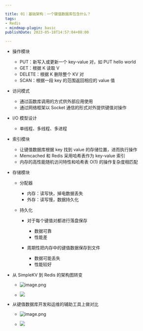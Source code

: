 ```yaml
---

title: 01｜基础架构：一个键值数据库包含什么？
tags:
- Redis
- mindmap-plugin: basic
publishDate: 2023-05-18T14:57:04+08:00

---
```


- 操作模块

  - PUT：新写入或更新一个 key-value 对，如 PUT hello world
  - GET：根据 K 读取 V
  - DELETE：根据 K 删除整个 KV 对
  - SCAN：根据一段 key 的范围返回相应的 value 值

- 访问模式

  - 通过函数库调用的方式供外部应用使用
  - 通过网络框架以 Socket 通信的形式对外提供键值对操作

- I/O 模型设计

  - 单线程、多线程、多进程

- 索引模块

  - 让键值数据库根据 key 找到 value 的存储位置，进而执行操作
  - Memcached 和 Redis 采用哈希表作为 key-value 索引
  - 内存的高性能随机访问特性和哈希表 O(1) 的操作复杂度相匹配

- 存储模块

  - 分配器

    - 内存：读写快，掉电数据丢失
    - 外存：读写慢，数据持久化

  - 持久化

    - 对于每个键值对都进行落盘保存

      - 数据可靠
      - 性能差

    - 周期性把内存中的键值数据保存到文件

      - 数据可能丢失
      - 性能较好

- 从 SimpleKV 到 Redis 的架构图转变
  - ![image.png](https://cdn.jsdelivr.net/gh/11ze/static/images/redis-02-1.png)

  - ![](https://cdn.nlark.com/yuque/0/2022/png/958759/1667534358392-e54842d3-a965-40ac-876c-772f7b67bb11.png)
- 从键值数据库开发和运维的辅助工具上做对比
  - ![image.png](https://cdn.jsdelivr.net/gh/11ze/static/images/redis-02-2.png)

  - ![](https://cdn.nlark.com/yuque/0/2022/png/958759/1667534376952-3b6c9208-f450-470c-98af-8feedaeebb40.png)
